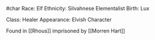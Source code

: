 #char
Race: Elf
Ethnicity: Silvahnese
Elementalist Birth: Lux

Class: Healer
Appearance: Elvish Character

Found in [[Rhous]] imprisoned by [[Morren Hart]]